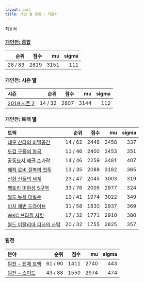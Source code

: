 ```yaml
---
layout: post
title: 개인 별 랭킹 - 최윤서
---
```


최윤서

### [개인전: 종합](../singles-full)

| 순위 | 점수 | mu | sigma |
|---:|---:|---:|---:|
| 28 / 83 | 2819 | 3151 | 111 |

### 개인전: 시즌 별

| 시즌 | 순위 | 점수 | mu | sigma |
|:---|---:|---:|---:|---:|
| [2019 시즌 2](../s2019_2) | 14 / 32 | 2807 | 3144 | 112 |

### 개인전: 트랙 별

| 트랙 | 순위 | 점수 | mu | sigma |
|:---|---:|---:|---:|---:|
| [네모 산타의 비밀공간](../santa) | 14 / 62 | 2446 | 3458 | 337 |
| [도검 구름의 협곡](../hyupgog) | 11 / 46 | 2400 | 3453 | 351 |
| [공동묘지 해골 손가락](../haeson) | 14 / 46 | 2259 | 3481 | 407 |
| [해적 로비 절벽의 전투](../lobby) | 13 / 35 | 2088 | 3182 | 365 |
| [신화 신들의 세계](../shinsegye) | 23 / 47 | 2045 | 3003 | 319 |
| [팩토리 미완성 5구역](../district5) | 33 / 76 | 2005 | 2977 | 324 |
| [월드 뉴욕 대질주](../newyork) | 19 / 41 | 1974 | 3022 | 349 |
| [비치 해변 드라이브](../haebyun) | 31 / 58 | 1830 | 2937 | 369 |
| [WKC 브라질 서킷](../brazil) | 17 / 32 | 1771 | 2910 | 380 |
| [월드 이탈리아 피사의 사탑](../pizza) | 20 / 32 | 1755 | 2825 | 357 |

### 팀전

| 분야 | 순위 | 점수 | mu | sigma |
|:---|---:|---:|---:|---:|
| [팀전 - 전체 트랙](../team-full) | 61 / 90 | 1411 | 2740 | 443 |
| [팀전 - 스피드](../team-speed) | 43 / 88 | 1550 | 2974 | 474 |
